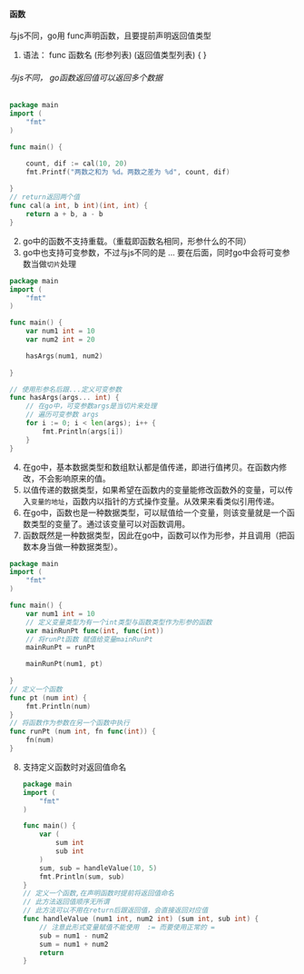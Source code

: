 #### 函数

与js不同，go用 func声明函数，且要提前声明返回值类型

1. 语法： func  函数名 (形参列表) (返回值类型列表) {  }

###### 与js不同， go函数返回值可以返回多个数据

```go
package main  
import (
	"fmt"
)

func main() {

	count, dif := cal(10, 20)
	fmt.Printf("两数之和为 %d。两数之差为 %d", count, dif)
	
} 
// return返回两个值
func cal(a int, b int)(int, int) {
	return a + b, a - b
}
```

2. go中的函数不支持重载。（重载即函数名相同，形参什么的不同）
3. go中也支持可变参数，不过与js不同的是  ... 要在后面，同时go中会将可变参数当做`切片`处理

```go
package main  
import (
	"fmt"
)

func main() {
	var num1 int = 10
	var num2 int = 20

	hasArgs(num1, num2)
	
} 

// 使用形参名后跟...定义可变参数
func hasArgs(args... int) {
	// 在go中，可变参数args是当切片来处理
	// 遍历可变参数 args
	for i := 0; i < len(args); i++ {
		fmt.Println(args[i])
	}
}
```

4. 在go中，基本数据类型和数组默认都是值传递，即进行值拷贝。在函数内修改，不会影响原来的值。
5. 以值传递的数据类型，如果希望在函数内的变量能修改函数外的变量，可以传入`变量的地址`，函数内以指针的方式操作变量。从效果来看类似引用传递。
6. 在go中，函数也是一种数据类型，可以赋值给一个变量，则该变量就是一个函数类型的变量了。通过该变量可以对函数调用。
7. 函数既然是一种数据类型，因此在go中，函数可以作为形参，并且调用（把函数本身当做一种数据类型）。

```go
package main  
import (
	"fmt"
)

func main() {
	var num1 int = 10
	// 定义变量类型为有一个int类型与函数类型作为形参的函数
	var mainRunPt func(int, func(int))
	// 将runPt函数 赋值给变量mainRunPt
	mainRunPt = runPt

	mainRunPt(num1, pt)
	
} 
// 定义一个函数
func pt (num int) {
	fmt.Println(num)
}
// 将函数作为参数在另一个函数中执行
func runPt (num int, fn func(int)) {
	fn(num)
}
```

8. 支持定义函数时对返回值命名

    ```go
    package main  
    import (
    	"fmt"
    )
    
    func main() {
    	var (
    		sum int
    		sub int
    	)
    	sum, sub = handleValue(10, 5)
    	fmt.Println(sum, sub)
    } 
    // 定义一个函数,在声明函数时提前将返回值命名
    // 此方法返回值顺序无所谓
    // 此方法可以不用在return后跟返回值，会直接返回对应值
    func handleValue (num1 int, num2 int) (sum int, sub int) {
        // 注意此形式变量赋值不能使用  := 而要使用正常的 =
    	sub = num1 - num2
    	sum = num1 + num2
    	return
    }
    ```

    